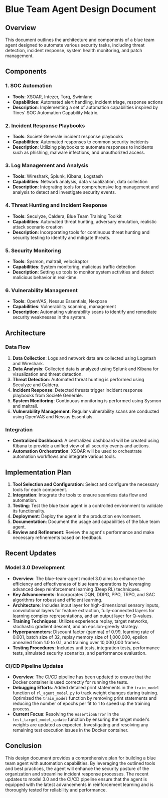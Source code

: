 # Blue Team Agent Design Document

## Overview
This document outlines the architecture and components of a blue team agent designed to automate various security tasks, including threat detection, incident response, system health monitoring, and patch management.

## Components

### 1. SOC Automation
- **Tools**: XSOAR, Intezer, Torq, Swimlane
- **Capabilities**: Automated alert handling, incident triage, response actions
- **Description**: Implementing a set of automation capabilities inspired by Tines' SOC Automation Capability Matrix.

### 2. Incident Response Playbooks
- **Tools**: Societé Generale incident response playbooks
- **Capabilities**: Automated responses to common security incidents
- **Description**: Utilizing playbooks to automate responses to incidents such as phishing, malware infections, and unauthorized access.

### 3. Log Management and Analysis
- **Tools**: Wireshark, Splunk, Kibana, Logstash
- **Capabilities**: Network analysis, data visualization, data collection
- **Description**: Integrating tools for comprehensive log management and analysis to detect and investigate security events.

### 4. Threat Hunting and Incident Response
- **Tools**: Seculyze, Caldera, Blue Team Training Toolkit
- **Capabilities**: Automated threat hunting, adversary emulation, realistic attack scenario creation
- **Description**: Incorporating tools for continuous threat hunting and security testing to identify and mitigate threats.

### 5. Security Monitoring
- **Tools**: Sysmon, maltrail, velociraptor
- **Capabilities**: System monitoring, malicious traffic detection
- **Description**: Setting up tools to monitor system activities and detect malicious behavior in real-time.

### 6. Vulnerability Management
- **Tools**: OpenVAS, Nessus Essentials, Nexpose
- **Capabilities**: Vulnerability scanning, management
- **Description**: Automating vulnerability scans to identify and remediate security weaknesses in the system.

## Architecture

### Data Flow
1. **Data Collection**: Logs and network data are collected using Logstash and Wireshark.
2. **Data Analysis**: Collected data is analyzed using Splunk and Kibana for visualization and threat detection.
3. **Threat Detection**: Automated threat hunting is performed using Seculyze and Caldera.
4. **Incident Response**: Detected threats trigger incident response playbooks from Societé Generale.
5. **System Monitoring**: Continuous monitoring is performed using Sysmon and maltrail.
6. **Vulnerability Management**: Regular vulnerability scans are conducted using OpenVAS and Nessus Essentials.

### Integration
- **Centralized Dashboard**: A centralized dashboard will be created using Kibana to provide a unified view of all security events and actions.
- **Automation Orchestration**: XSOAR will be used to orchestrate automation workflows and integrate various tools.

## Implementation Plan
1. **Tool Selection and Configuration**: Select and configure the necessary tools for each component.
2. **Integration**: Integrate the tools to ensure seamless data flow and automation.
3. **Testing**: Test the blue team agent in a controlled environment to validate its functionality.
4. **Deployment**: Deploy the agent in the production environment.
5. **Documentation**: Document the usage and capabilities of the blue team agent.
6. **Review and Refinement**: Review the agent's performance and make necessary refinements based on feedback.

## Recent Updates
### Model 3.0 Development
- **Overview**: The blue-team-agent model 3.0 aims to enhance the efficiency and effectiveness of blue team operations by leveraging advanced deep reinforcement learning (Deep RL) techniques.
- **Key Advancements**: Incorporates DQN, DDPG, PPO, TRPO, and SAC algorithms for robust and efficient learning.
- **Architecture**: Includes input layer for high-dimensional sensory inputs, convolutional layers for feature extraction, fully-connected layers for learning complex representations, and an output layer for Q-values.
- **Training Techniques**: Utilizes experience replay, target networks, stochastic gradient descent, and an epsilon-greedy strategy.
- **Hyperparameters**: Discount factor (gamma) of 0.99, learning rate of 0.001, batch size of 32, replay memory size of 1,000,000, epsilon annealed from 1.0 to 0.1, and training over 10,000,000 frames.
- **Testing Procedures**: Includes unit tests, integration tests, performance tests, simulated security scenarios, and performance evaluation.

### CI/CD Pipeline Updates
- **Overview**: The CI/CD pipeline has been updated to ensure that the Docker container is used correctly for running the tests.
- **Debugging Efforts**: Added detailed print statements in the `train_model` function of `rl_agent_model.py` to track weight changes during training. Optimized the `train_model` function by removing print statements and reducing the number of epochs per fit to 1 to speed up the training process.
- **Current Focus**: Resolving the `AssertionError` in the `test_target_model_update` function by ensuring the target model's weights are updated as expected. Investigating and resolving any remaining test execution issues in the Docker container.

## Conclusion
This design document provides a comprehensive plan for building a blue team agent with automation capabilities. By leveraging the outlined tools and best practices, the agent will enhance the security posture of the organization and streamline incident response processes. The recent updates to model 3.0 and the CI/CD pipeline ensure that the agent is equipped with the latest advancements in reinforcement learning and is thoroughly tested for reliability and performance.
